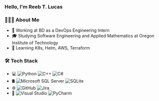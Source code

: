 ### Hello, I'm Reeb T. Lucas

### 👨🏻‍💻 About Me
- 🔭 Working at BD as a DevOps Engineering Intern
- 🎓 Studying Software Engineering and Applied Mathematics at Oregon Institute of Technology
- 🌱 Learning K8s, Helm, AWS, Terraform

### 🛠 Tech Stack
- 💻 ![Python](https://img.shields.io/badge/-Python-333333?style=flat&logo=python) ![C++](https://img.shields.io/badge/-C++-333333?style=flat&logo=C%2B%2B&logoColor=00599C) ![C#](https://img.shields.io/badge/-C%20Sharp-333333?style=flat&logo=C-Sharp&logoColor=00A36C)
- 🛢 ![Microsoft SQL Server](https://img.shields.io/badge/-MS%20SQL-333333?style=flat&logo=microsoft-sql-server&logoColor=880808) ![SQLite](https://img.shields.io/badge/-SQLite-333333?style=flat&logo=sqlite&logoColor=89CFF0)
- ⚙️ ![GitHub](https://img.shields.io/badge/-GitHub-333333?style=flat&logo=github) ![Jira](https://img.shields.io/badge/-Jira-333333?style=flat&logo=jira&logoColor=2DA2E5)
- 🔧 ![Visual Studio](https://img.shields.io/badge/-Visual%20Studio-333333?style=flat&logo=visual-studio&logoColor=8E44AD) ![PyCharm](https://img.shields.io/badge/-PyCharm-333333?style=flat&logo=PyCharm&logoColor=000000)


<!-- [![Anurag's GitHub stats](https://github-readme-stats.vercel.app/api?username=reeblucas)](https://github.com/anuraghazra/github-readme-stats)

**reeblucas/reeblucas** is a ✨ _special_ ✨ repository because its `README.md` (this file) appears on your GitHub profile.

Here are some ideas to get you started:

- 🔭 I’m currently working on ...
- 🌱 I’m currently learning ...
- 👯 I’m looking to collaborate on ...
- 🤔 I’m looking for help with ...
- 💬 Ask me about ...
- 📫 How to reach me: ...
- 😄 Pronouns: ...
- ⚡ Fun fact: ...
-->
